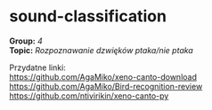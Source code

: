 # sound-classification
<b>Group:</b> <i>4</i> </br>
<b>Topic:</b> <i>Rozpoznawanie dzwięków ptaka/nie ptaka</i> </br>


Przydatne linki: </br>
https://github.com/AgaMiko/xeno-canto-download </br>
https://github.com/AgaMiko/Bird-recognition-review </br>
https://github.com/ntivirikin/xeno-canto-py </br>
